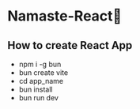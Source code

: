 # Namaste-React🚀

## How to create React App

- npm i -g bun
- bun create vite
- cd app_name
- bun install
- bun run dev

